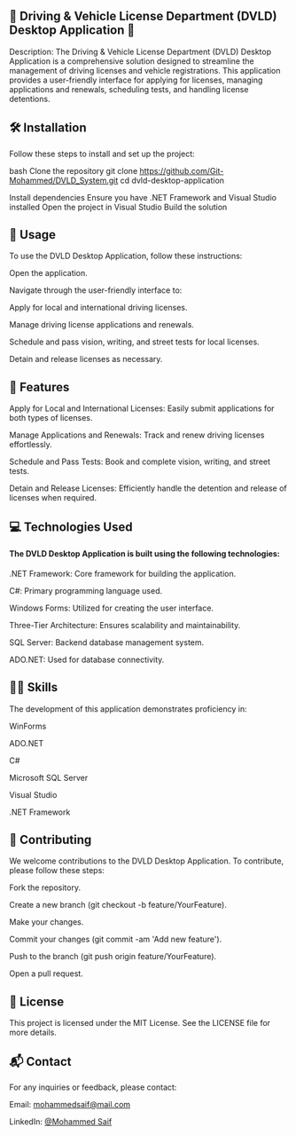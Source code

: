 ## 🚗 Driving & Vehicle License Department (DVLD) Desktop Application 📝
Description: The Driving & Vehicle License Department (DVLD) Desktop Application is a comprehensive solution designed to streamline the management of driving licenses and vehicle registrations. This application provides a user-friendly interface for applying for licenses, managing applications and renewals, scheduling tests, and handling license detentions.

## 🛠️ Installation
Follow these steps to install and set up the project:

bash
Clone the repository
git clone https://github.com/Git-Mohammed/DVLD_System.git
cd dvld-desktop-application

Install dependencies
Ensure you have .NET Framework and Visual Studio installed
Open the project in Visual Studio
Build the solution

## 🚀 Usage
To use the DVLD Desktop Application, follow these instructions:

Open the application.

Navigate through the user-friendly interface to:

Apply for local and international driving licenses.

Manage driving license applications and renewals.

Schedule and pass vision, writing, and street tests for local licenses.

Detain and release licenses as necessary.

## 🌟 Features
Apply for Local and International Licenses: Easily submit applications for both types of licenses.

Manage Applications and Renewals: Track and renew driving licenses effortlessly.

Schedule and Pass Tests: Book and complete vision, writing, and street tests.

Detain and Release Licenses: Efficiently handle the detention and release of licenses when required.

## 💻 Technologies Used
#### The DVLD Desktop Application is built using the following technologies:
.NET Framework: Core framework for building the application.

C#: Primary programming language used.

Windows Forms: Utilized for creating the user interface.

Three-Tier Architecture: Ensures scalability and maintainability.

SQL Server: Backend database management system.

ADO.NET: Used for database connectivity.

## 🧑‍💻 Skills
The development of this application demonstrates proficiency in:

WinForms

ADO.NET

C#

Microsoft SQL Server

Visual Studio

.NET Framework

## 🤝 Contributing
We welcome contributions to the DVLD Desktop Application. To contribute, please follow these steps:

Fork the repository.

Create a new branch (git checkout -b feature/YourFeature).

Make your changes.

Commit your changes (git commit -am 'Add new feature').

Push to the branch (git push origin feature/YourFeature).

Open a pull request.

## 📜 License
This project is licensed under the MIT License. See the LICENSE file for more details.

## 📬 Contact
For any inquiries or feedback, please contact:

Email: mohammedsaif@mail.com

LinkedIn: [@Mohammed Saif](https://www.linkedin.com/in/-mohammedsaif/)
